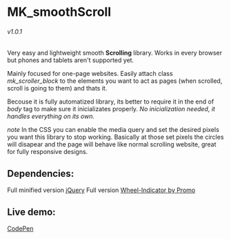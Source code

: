 # MK_smoothScroll
###### v1.0.1

Very easy and lightweight smooth **Scrolling** library. Works in every browser but phones and tablets aren't supported yet.

Mainly focused for one-page websites. Easily attach class *mk_scroller_block* to the elements you want to act as pages (when scrolled, scroll is going to them) and thats it.

Becouse it is fully automatized library, its better to require it in the end of *body* tag to make sure it inicializates properly.
*No inicialization needed, it handles everything on its own.*

*note*
In the CSS you can enable the media query and set the desired pixels you want this library to stop working. Basically at those set pixels the circles will disapear and the page will behave like normal scrolling website, great for fully responsive designs.

## Dependencies:
Full minified version [jQuery](https://jquery.com/download/)
Full version [Wheel-Indicator by Promo](https://github.com/Promo/wheel-indicator)

## Live demo:
[CodePen](https://codepen.io/Drixon/pen/vYOKqoR)